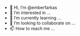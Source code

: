 - 👋 Hi, I’m @emberfarkas
- 👀 I’m interested in ...
- 🌱 I’m currently learning ...
- 💞️ I’m looking to collaborate on ...
- 📫 How to reach me ...

<!---
emberfarkas/emberfarkas is a ✨ special ✨ repository because its `README.md` (this file) appears on your GitHub profile.
You can click the Preview link to take a look at your changes.
--->
